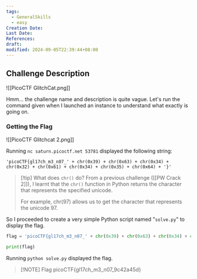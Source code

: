 ```yaml
---
tags:
  - GeneralSkills
  - easy
Creation Date: 
Last Date: 
References: 
draft: 
modified: 2024-09-05T22:39:44+08:00
---
```

## Challenge Description
![[PicoCTF GlitchCat.png]]

Hmm... the challenge name and description is quite vague. Let's run the command given when I launched an instance to understand what exactly is going on. 

### Getting the Flag
![[PicoCTF Glitchcat 2.png]]

Running `nc saturn.picoctf.net 53781` displayed the following string:

```
'picoCTF{gl17ch_m3_n07_' + chr(0x39) + chr(0x63) + chr(0x34) + chr(0x32) + chr(0x61) + chr(0x34) + chr(0x35) + chr(0x64) + '}'
```

>[!tip] What does `chr()` do?
>From a previous challenge ([[PW Crack 2]]), I learnt that the `chr()` function in Python returns the character that represents the specified unicode.
>
>For example, chr(97) allows us to get the character that represents the unicode 97.

So I proceeded to create a very simple Python script named "`solve.py`" to display the flag.

```python 
flag = 'picoCTF{gl17ch_m3_n07_' + chr(0x39) + chr(0x63) + chr(0x34) + chr(0x32) + chr(0x61) + chr(0x34) + chr(0x35) + chr(0x64) + '}'

print(flag)
```

Running `python solve.py` displayed the flag.

> [!NOTE] Flag
> picoCTF{gl17ch_m3_n07_9c42a45d}